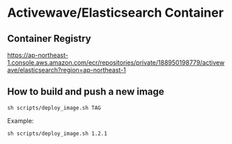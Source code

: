# Activewave/Elasticsearch Container

## Container Registry

https://ap-northeast-1.console.aws.amazon.com/ecr/repositories/private/188950198779/activewave/elasticsearch?region=ap-northeast-1

## How to build and push a new image

```
sh scripts/deploy_image.sh TAG
```

Example:

```
sh scripts/deploy_image.sh 1.2.1
```